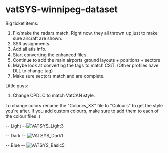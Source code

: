 # vatSYS-winnipeg-dataset

Big ticket items:

1) Fix/make the radars match. Right now, they all thrown up just to make sure aircraft are shown.
2) SSR assignments.
3) Add all atis info.
4) Start converting the enhanced files.
5) Continue to add the main airports ground layouts + positions + sectors
6) Maybe look at converting the tags to match CSiT. (Other profiles have DLL to change tag)
7) Make sure sectors match and are complete.

Little guys:

1) Change CPDLC to match VatCAN style.

To change colors rename the "Colours_XX" file to "Colours" to get the style you're after.
If you add custom colours, make sure to add them to each of the colour files :)

-- Light --![VATSYS_Light3](https://user-images.githubusercontent.com/13305987/139167642-f079a146-50a1-43f6-8564-f838f7c67d0d.PNG)

-- Dark -- ![VATSYS_Dark1](https://user-images.githubusercontent.com/13305987/139150763-70986320-96ab-4cce-bf95-18a45338af0a.PNG)

-- Blue -- ![VATSYS_Basic5](https://user-images.githubusercontent.com/13305987/139150791-480886d0-9b40-4efe-a430-ac8a8ca614ed.PNG)
